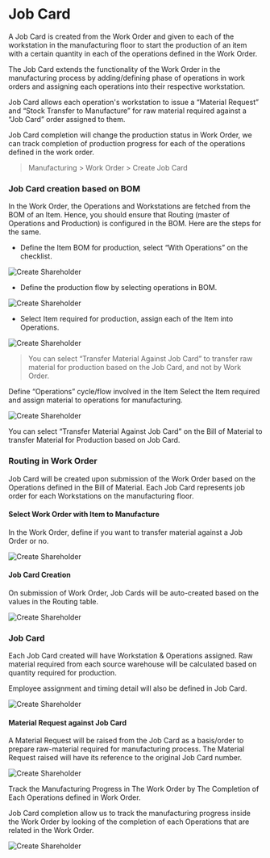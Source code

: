 # Job Card

A Job Card is created from the Work Order and given to each of the workstation in the manufacturing floor to start the production of an item with a certain quantity in each of the operations defined in the Work Order.

The Job Card extends the functionality of the Work Order in the manufacturing process by adding/defining phase of operations in work orders and assigning each operations into their respective workstation.

Job Card allows each operation's workstation to issue a “Material Request” and “Stock Transfer to Manufacture” for raw material required against a “Job Card” order assigned to them.

Job Card completion will change the production status in Work Order, we can track completion of production progress for each of the operations defined in the work order.

> Manufacturing > Work Order > Create Job Card

### Job Card creation based on BOM

In the Work Order, the Operations and Workstations are fetched from the BOM of an Item. Hence, you should ensure that Routing (master of Operations and Production) is configured in the BOM. Here are the steps for the same.

- Define the Item BOM for production, select “With Operations” on the checklist.

<img class="screenshot" alt="Create Shareholder" src="/docs/assets/img/manufacturing/bom-operrations-job-card.png">

- Define the production flow by selecting operations in BOM.

<img class="screenshot" alt="Create Shareholder" src="/docs/assets/img/manufacturing/bom-operation-rounting.png">

- Select Item required for production, assign each of the Item into Operations.

<img class="screenshot" alt="Create Shareholder" src="/docs/assets/img/manufacturing/bom-item-job-card.png">

> You can select “Transfer Material Against Job Card” to transfer raw material for production based on the Job Card, and not by Work Order.

Define “Operations” cycle/flow involved in the Item
Select the Item required and assign material to operations for manufacturing.

<img class="screenshot" alt="Create Shareholder" src="/docs/assets/img/manufacturing/bom-operation-rounting.png">

You can select “Transfer Material Against Job Card” on the Bill of Material to transfer Material for Production based on Job Card.

### Routing in Work Order

Job Card will be created upon submission of the Work Order based on the Operations defined in the Bill of Material. Each Job Card represents job order for each Workstations on the manufacturing floor.

#### Select Work Order with Item to Manufacture

In the Work Order, define if you want to transfer material against a Job Order or no.

<img class="screenshot" alt="Create Shareholder" src="/docs/assets/img/manufacturing/work-order-transfer-against-job-card.png">

#### Job Card Creation

On submission of Work Order, Job Cards will be auto-created based on the values in the Routing table.

<img class="screenshot" alt="Create Shareholder" src="/docs/assets/img/manufacturing/work-order-job-card-creation.png">

### Job Card

Each Job Card created will have Workstation & Operations assigned. Raw material required from each source warehouse will be calculated based on quantity required for production.

Employee assignment and timing detail will also be defined in Job Card.

<img class="screenshot" alt="Create Shareholder" src="/docs/assets/img/manufacturing/job-card-form.png">

#### Material Request against Job Card

A Material Request will be raised from the Job Card as a basis/order to prepare raw-material required for manufacturing process. The Material Request raised will have its reference to the original Job Card number.

<img class="screenshot" alt="Create Shareholder" src="/docs/assets/img/manufacturing/material-request-against-job-card.png">

Track the Manufacturing Progress in The Work Order by The Completion of Each Operations defined in Work Order.

Job Card completion allow us to track the manufacturing progress inside the Work Order by looking of the completion of each Operations that are related in the Work Order.

<img class="screenshot" alt="Create Shareholder" src="/docs/assets/img/manufacturing/work-order-job-card-completion.png">

